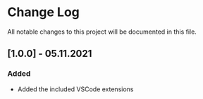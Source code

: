 # Change Log
All notable changes to this project will be documented in this file.

## [1.0.0] - 05.11.2021
### Added
- Added the included VSCode extensions